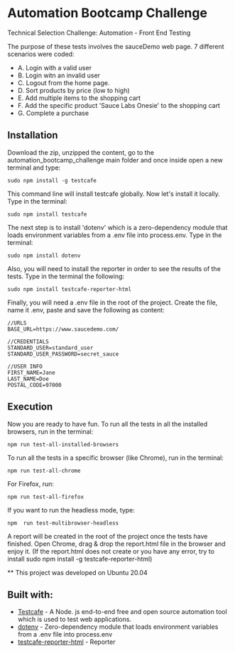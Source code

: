 # Automation Bootcamp Challenge
Technical Selection Challenge:  Automation - Front End Testing

The purpose of these tests involves the sauceDemo web page. 7 different scenarios were coded:

* A. Login with a valid user
* B. Login witn an invalid user
* C. Logout from the home page.
* D. Sort products by price (low to high)
* E. Add multiple items to the shopping cart
* F. Add the specific product 'Sauce Labs Onesie' to the shopping cart
* G. Complete a purchase

## Installation

Download the zip, unzipped the content, go to the automation_bootcamp_challenge main folder and once inside open a new terminal and type:
```
sudo npm install -g testcafe
```
This command line will install testcafe globally. Now let's install it locally. Type in the terminal:
```
sudo npm install testcafe
```
The next step is to install 'dotenv' which is a zero-dependency module that loads environment variables from a .env file into process.env. Type in the terminal:
```
sudo npm install dotenv
```
Also, you will need to install the reporter in order to see the results of the tests. Type in the terminal the following:
```
sudo npm install testcafe-reporter-html 
```

Finally, you will need a .env file in the root of the project. Create the file, name it .env, paste and save the following as content:
```
//URLS
BASE_URL=https://www.saucedemo.com/

//CREDENTIALS
STANDARD_USER=standard_user
STANDARD_USER_PASSWORD=secret_sauce

//USER INFO
FIRST_NAME=Jane
LAST_NAME=Doe
POSTAL_CODE=97000
```

## Execution 
Now you are ready to have fun. To run all the tests in all the installed browsers, run in the terminal:
```
npm run test-all-installed-browsers
```
To run all the tests in a specific browser (like Chrome), run in the terminal:
```
npm run test-all-chrome
```
For Firefox, run:
```
npm run test-all-firefox
```
If you want to run the headless mode, type:
```
npm  run test-multibrowser-headless
```
A report will be created in the root of the project once the tests have finished. Open Chrome, drag & drop the report.html file in the browser and enjoy it. (If the report.html does not create or you have any error, try to install sudo npm install -g testcafe-reporter-html)

** This project was developed on Ubuntu 20.04

## Built with:

* [Testcafe](https://testcafe.io/) - A Node. js end-to-end free and open source automation tool which is used to test web applications.
* [dotenv](https://www.npmjs.com/package/dotenv) - Zero-dependency module that loads environment variables from a .env file into process.env
* [testcafe-reporter-html](https://www.npmjs.com/package/testcafe-reporter-html) - Reporter
